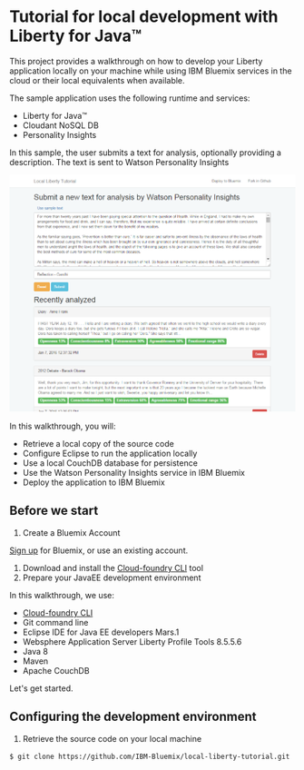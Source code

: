 # Tutorial for local development with Liberty for Java™ 

This project provides a walkthrough on how to develop your Liberty application locally on your machine
while using IBM Bluemix services in the cloud or their local equivalents when available.

The sample application uses the following runtime and services:

  * Liberty for Java™
  * Cloudant NoSQL DB
  * Personality Insights
   
In this sample, the user submits a text for analysis, optionally providing a description. The text is sent to Watson Personality Insights

![Sample application screenshot](docs/screenshot.png)

In this walkthrough, you will:
  * Retrieve a local copy of the source code
  * Configure Eclipse to run the application locally
  * Use a local CouchDB database for persistence
  * Use the Watson Personality Insights service in IBM Bluemix
  * Deploy the application to IBM Bluemix

## Before we start

1. Create a Bluemix Account

  [Sign up][bluemix_signup_url] for Bluemix, or use an existing account.
1. Download and install the [Cloud-foundry CLI][cloud_foundry_url] tool
1. Prepare your JavaEE development environment

In this walkthrough, we use:
  * [Cloud-foundry CLI][cloud_foundry_url]
  * Git command line
  * Eclipse IDE for Java EE developers Mars.1
  * Websphere Application Server Liberty Profile Tools 8.5.5.6
  * Java 8
  * Maven
  * Apache CouchDB

Let's get started.

## Configuring the development environment

1. Retrieve the source code on your local machine

```
$ git clone https://github.com/IBM-Bluemix/local-liberty-tutorial.git
```

[bluemix_signup_url]: https://console.ng.bluemix.net/?cm_mmc=GitHubReadMe-_-BluemixSampleApp-_-Node-_-Workflow
[cloud_foundry_url]: https://github.com/cloudfoundry/cli
